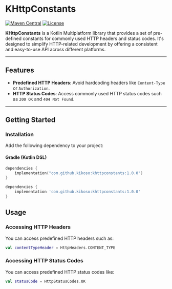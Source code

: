 # KHttpConstants

[![Maven Central](https://img.shields.io/maven-central/v/com.github.kikoso:khttpconstants)](https://search.maven.org/artifact/com.github.kikoso:khttpconstants)
[![License](https://img.shields.io/github/license/kikoso/khttpconstants)](https://www.apache.org/licenses/LICENSE-2.0)

**KHttpConstants** is a Kotlin Multiplatform library that provides a set of pre-defined constants for commonly used HTTP headers and status codes. It's designed to simplify HTTP-related development by offering a consistent and easy-to-use API across different platforms.

---

## Features

- **Predefined HTTP Headers**: Avoid hardcoding headers like `Content-Type` or `Authorization`.
- **HTTP Status Codes**: Access commonly used HTTP status codes such as `200 OK` and `404 Not Found`.

---

## Getting Started

### Installation

Add the following dependency to your project:

#### Gradle (Kotlin DSL)

```kotlin
dependencies {
    implementation("com.github.kikoso:khttpconstants:1.0.0")
}
```

```groovy
dependencies {
    implementation 'com.github.kikoso:khttpconstants:1.0.0'
}
```

## Usage

### Accessing HTTP Headers

You can access predefined HTTP headers such as:

```kotlin
val contentTypeHeader = HttpHeaders.CONTENT_TYPE
```

### Accessing HTTP Status Codes

You can access predefined HTTP status codes like:

```kotlin
val statusCode = HttpStatusCodes.OK
```
